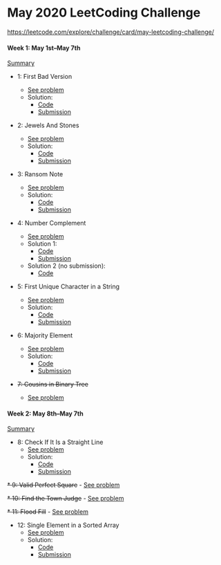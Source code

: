 # May 2020 LeetCoding Challenge

https://leetcode.com/explore/challenge/card/may-leetcoding-challenge/

#### Week 1: May 1st–May 7th
[Summary](https://leetcode.com/explore/challenge/card/may-leetcoding-challenge/534/week-1-may-1st-may-7th/)

* 1: First Bad Version 
    - [See problem](https://leetcode.com/explore/challenge/card/may-leetcoding-challenge/534/week-1-may-1st-may-7th/3316/) 
    - Solution:
        - [Code](Solution_1_Last_Bad_Version.php)
        - [Submission](https://leetcode.com/submissions/detail/333474271/)

* 2: Jewels And Stones 
    - [See problem](https://leetcode.com/explore/challenge/card/may-leetcoding-challenge/534/week-1-may-1st-may-7th/3317/) 
    - Solution:
        - [Code](Solution_2_Jewels_And_Stones.php)
        - [Submission](https://leetcode.com/submissions/detail/333311119/)

* 3: Ransom Note 
    - [See problem](https://leetcode.com/explore/challenge/card/may-leetcoding-challenge/534/week-1-may-1st-may-7th/3318/) 
    - Solution:
        - [Code](Solution_3_Ransom_Note.php)
        - [Submission](https://leetcode.com/submissions/detail/333851149/)

* 4: Number Complement 
     - [See problem](https://leetcode.com/explore/challenge/card/may-leetcoding-challenge/534/week-1-may-1st-may-7th/3319/) 
     - Solution 1:
         - [Code](Solution_4_Number_Complement.php)
         - [Submission](https://leetcode.com/submissions/detail/337684570/)
     - Solution 2 (no submission):
         - [Code](../../favorites/Solution_Number_Complement.php)
         
* 5: First Unique Character in a String 
    - [See problem](https://leetcode.com/explore/challenge/card/may-leetcoding-challenge/534/week-1-may-1st-may-7th/3320/) 
    - Solution:
        - [Code](Solution_5_First_Unique_Character.php)
        - [Submission](https://leetcode.com/submissions/detail/334753526/)

* 6: Majority Element 
    - [See problem](https://leetcode.com/explore/challenge/card/may-leetcoding-challenge/534/week-1-may-1st-may-7th/3321/) 
    - Solution:
        - [Code](Solution_6_Majority_Element.php)
        - [Submission](https://leetcode.com/submissions/detail/335542453/)
        
* ~~7: Cousins in Binary Tree~~
    - [See problem](https://leetcode.com/explore/challenge/card/may-leetcoding-challenge/534/week-1-may-1st-may-7th/3322/)

#### Week 2: May 8th–May 7th
[Summary](https://leetcode.com/explore/challenge/card/may-leetcoding-challenge/535/week-2-may-8th-may-14th/)

* 8: Check If It Is a Straight Line 
    - [See problem](https://leetcode.com/explore/challenge/card/may-leetcoding-challenge/535/week-2-may-8th-may-14th/3323/) 
    - Solution: 
        - [Code](Solution_8_Check_If_Its_A_Straight_Line.php)
        - [Submission](https://leetcode.com/submissions/detail/338248150/)
    
~~* 9: Valid Perfect Square~~ 
    - [See problem](https://leetcode.com/explore/challenge/card/may-leetcoding-challenge/535/week-2-may-8th-may-14th/3324/) 
  
~~* 10: Find the Town Judge~~ 
    - [See problem](https://leetcode.com/explore/challenge/card/may-leetcoding-challenge/535/week-2-may-8th-may-14th/3325/) 

~~* 11: Flood Fill~~ 
    - [See problem](https://leetcode.com/explore/challenge/card/may-leetcoding-challenge/535/week-2-may-8th-may-14th/3326/) 

* 12: Single Element in a Sorted Array
    - [See problem](https://leetcode.com/explore/challenge/card/may-leetcoding-challenge/535/week-2-may-8th-may-14th/3327/)
    - Solution:
        - [Code](Solution_12_Single_Element_In_Sorted_Array.php)
        - [Submission](https://leetcode.com/submissions/detail/338248150/?from=/explore/challenge/card/may-leetcoding-challenge/535/week-2-may-8th-may-14th/3323/)
        
 
